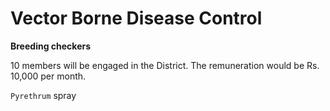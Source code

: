 # Vector Borne Disease Control

**Breeding checkers**

10 members will be engaged in the District. The remuneration would be Rs. 10,000 per month.

`Pyrethrum` spray